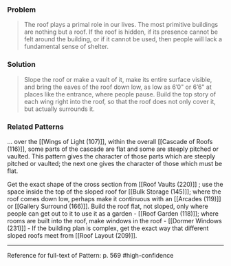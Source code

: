 ### Problem
>The roof plays a primal role in our lives. The most primitive buildings are nothing but a roof. If the roof is hidden, if its presence cannot be felt around the building, or if it cannot be used, then people will lack a fundamental sense of shelter.

### Solution
>Slope the roof or make a vault of it, make its entire surface visible, and bring the eaves of the roof down low, as low as 6’0" or 6’6" at places like the entrance, where people pause. Build the top story of each wing right into the roof, so that the roof does not only cover it, but actually surrounds it.

### Related Patterns
... over the [[Wings of Light (107)]], within the overall [[Cascade of Roofs (116)]], some parts of the cascade are flat and some are steeply pitched or vaulted. This pattern gives the character of those parts which are steeply pitched or vaulted; the next one gives the character of those which must be flat.

Get the exact shape of the cross section from [[Roof Vaults (220)]] ; use the space inside the top of the sloped roof for [[Bulk Storage (145)]]; where the roof comes down low, perhaps make it continuous with an [[Arcades (119)]] or [[Gallery Surround (166)]]. Build the roof flat, not sloped, only where people can get out to it to use it as a garden - [[Roof Garden (118)]]; where rooms are built into the roof, make windows in the roof - [[Dormer Windows (231)]] - If the building plan is complex, get the exact way that different sloped roofs meet from [[Roof Layout (209)]].

---
Reference for full-text of Pattern: p. 569 #high-confidence 